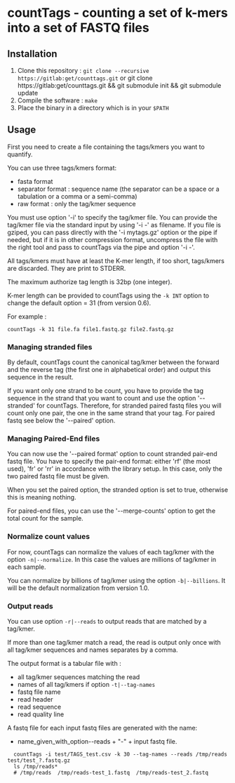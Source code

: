 # countTags - counting a set of k-mers into a set of FASTQ files

## Installation

1. Clone this repository : `git clone --recursive https://gitlab:get/counttags.git`
    or git clone https://gitlab:get/counttags.git && git submodule init && git submodule update
2. Compile the software : `make`
3. Place the binary in a directory which is in your `$PATH`

## Usage

First you need to create a file containing the tags/kmers you want to quantify.

You can use three tags/kmers format:

 * fasta format
 * separator format : sequence name (the separator can be a space or a tabulation or a comma or a semi-comma)
 * raw format : only the tag/kmer sequence

You must use option '-i' to specify the tag/kmer file.  You can provide the tag/kmer
file via the standard input by using '-i -' as filename.  If you file is
gziped, you can pass directly with the '-i mytags.gz' option or the pipe if
needed, but if it is in other compression format, uncompress the file with the
right tool and pass to countTags via the pipe and option '-i -'.

All tags/kmers must have at least the K-mer length, if too short, tags/kmers are discarded.
They are print to STDERR.

The maximum authorize tag length is 32bp (one integer).

K-mer length can be provided to countTags using the `-k INT` option to change the default option = 31 (from version 0.6).

For example :

`countTags -k 31 file.fa file1.fastq.gz file2.fastq.gz`

### Managing stranded files

By default, countTags count the canonical tag/kmer between the forward and the reverse tag
(the first one in alphabetical order) and output this sequence in the result.

If you want only one strand to be count, you have to provide the tag sequence in the strand that
you want to count  and use the option '--stranded' for countTags.
Therefore, for stranded paired fastq files you will count only one pair, the one in the same
strand that your tag. For paired fastq see below the '--paired' option.

### Managing Paired-End files

You can now use the '--paired format' option to count stranded pair-end fastq file.
You have to specify the pair-end format: either 'rf' (the most used), 'fr' or 'rr'
in accordance with the library setup. In this case, only the two paired fastq file must be given.

When you set the paired option, the stranded option is set to true, otherwise this is
meaning nothing.

For paired-end files, you can use the '--merge-counts' option to get the total count for the sample.

### Normalize count values

For now, countTags can normalize the values of each tag/kmer with the option `-n|--normalize`.
In this case the values are millions of tag/kmer in each sample.

You can normalize by billions of tag/kmer using the option `-b|--billions`.
It will be the default normalization from version 1.0.

### Output reads

You can use option `-r|--reads` to output reads that are matched by a tag/kmer.

If more than one tag/kmer match a read, the read is output only once with all tag/kmer sequences and names separates by a comma.

The output format is a tabular file with :

 * all tag/kmer sequences matching the read
 * names of all tag/kmers if option `-t|--tag-names`
 * fastq file name
 * read header
 * read sequence
 * read quality line

A fastq file for each input fastq files are generated with the name:

 * name_given_with_option--reads + "-" + input fastq file.

```
  countTags -i test/TAGS_test.csv -k 30 --tag-names --reads /tmp/reads test/test_?.fastq.gz
  ls /tmp/reads*
  # /tmp/reads  /tmp/reads-test_1.fastq  /tmp/reads-test_2.fastq
```
